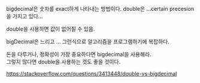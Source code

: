 bigdecimal은 숫자를 exact하게 나타내는 방법이다.
double은 ...certain precesion을 가지고 있다...   

double을 사용하면 값이 없어질 수 있음.

bigDecimal은 느리고 ... 그런식으로 알고리즘을 프로그램하기에 복잡하다.

돈을 다루거나, 정확성이 가장 중요하다면 bigdecimal을 사용해라.   
그렇지 않다면 double을 사용하는 것도 좋을 것이다.

https://stackoverflow.com/questions/3413448/double-vs-bigdecimal
